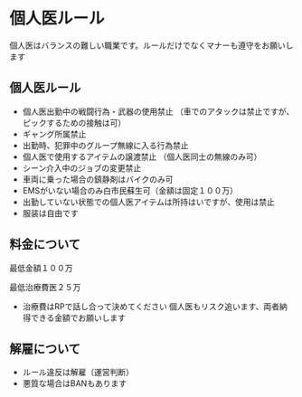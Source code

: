 # 個人医ルール

個人医はバランスの難しい職業です。ルールだけでなくマナーも遵守をお願いします

## 個人医ルール

- 個人医出勤中の戦闘行為・武器の使用禁止
  （車でのアタックは禁止ですが、ピックするための接触は可）
- ギャング所属禁止
- 出勤時、犯罪中のグループ無線に入る行為禁止
- 個人医で使用するアイテムの譲渡禁止
  （個人医同士の無線のみ可）
- シーン介入中のジョブの変更禁止
- 車両に乗った場合の鎮静剤はバイクのみ可
- EMSがいない場合のみ白市民蘇生可（金額は固定１００万）
- 出勤していない状態での個人医アイテムは所持はいですが、使用は禁止
- 服装は自由です

## 料金について

最低金額１００万

最低治療費医２５万

- 治療費はRPで話し合って決めてください
  個人医もリスク追います、両者納得できる金額でお願いします

## 解雇について

- ルール違反は解雇（運営判断）
- 悪質な場合はBANもあります
